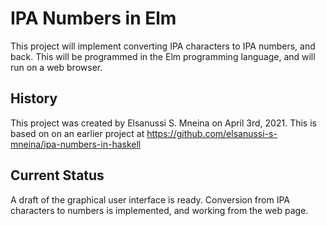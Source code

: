 # IPA Numbers in Elm
This project will implement converting IPA characters to IPA numbers, and back.
This will be programmed in the Elm programming language, and will run on a web browser.

## History
This project was created by Elsanussi S. Mneina on April 3rd, 2021.
This is based on on an earlier project at  https://github.com/elsanussi-s-mneina/ipa-numbers-in-haskell

## Current Status
A draft of the graphical user interface is ready.
Conversion from IPA characters to numbers is implemented, and working from the web page.
 
